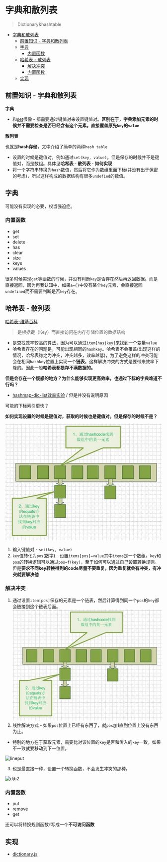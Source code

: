 # 字典和散列表
> Dictionary&hashtable

<!-- TOC -->

- [字典和散列表](#字典和散列表)
  - [前置知识 - 字典和散列表](#前置知识---字典和散列表)
  - [字典](#字典)
    - [内置函数](#内置函数)
  - [哈希表 - 散列表](#哈希表---散列表)
    - [解决冲突](#解决冲突)
    - [内置函数](#内置函数-1)
  - [实现](#实现)

<!-- /TOC -->

## 前置知识 - 字典和散列表

**字典**

* 和[set](https://github.com/JiangWeixian/JS-Books/blob/master/JS%E6%95%B0%E6%8D%AE%E7%BB%93%E6%9E%84%E4%B8%8E%E7%AE%97%E6%B3%95/%E9%9B%86%E5%90%88/%E9%9B%86%E5%90%88.md)很像 - 都需要通过键值对来设置键值对。**区别在于，字典添加元素的时候并不需要检查是否已经含有这个元素。直接覆盖原先`key`的`value`**

**散列表**

也就是**hash存储**，文中介绍了简单的两种`hash table`

* 设置的时候是键值对，例如通过`set(key, value)`。但是保存的时候并不是键值对，而是数组。具体见**哈希表 - 散列表 - 如何实现**
* 将一个字符串转换为`hash`数值，然后将它作为数组里面下标(并没有出于保密的考虑)，所以这样构成的数据结构有很多`undefied`的数值。

## 字典

可能没有实现的必要，权当强迫症。

### 内置函数

* get
* set
* delete
* has
* clear
* size
* keys
* values

很多时候实现`get`等函数的时候，并没有判断`key`是否存在然后再返回数据。而是直接返回，因为再我认知中，如果`a={}`中没有某个`key`元素，会直接返回`undefined`而不需要判断是否`key`存在。

## 哈希表 - 散列表

[哈希表-维基百科](https://zh.wikipedia.org/wiki/%E5%93%88%E5%B8%8C%E8%A1%A8)

> 是根据键（Key）而直接访问在内存存储位置的数据结构

* 是查找效率较高的算法，因为可以通过`item[hasjkey]`来找到一个变量`value`
* 哈希表存在的问题是，可能出现相同的`hashkey`。哈希表不会覆盖(出现这样的情况，哈希表称之为冲突，冲突越多，效率越低)，为了避免这样的冲突可能会在相同`hashkey`位置上实现一个**链表**。这样解决冲突的方式是要带来效率下降的。因此一般**哈希表都是存不满数据的。**

**但是会存在一个疑惑的地方？为什么能够实现更高效率，也通过下标的字典难道不行吗？**

* [hashmap-dic-list效率实验](https://www.cnblogs.com/zery/p/3413407.html) / 但是并没有说明原因

可能的下标索引更快？

**如何实现设置的时候是键值对，获取的时候也是键值对。但是保存的时候不是？**

![哈希表示例](https://raw.githubusercontent.com/JiangWeixian/JS-Books/master/JS%E6%95%B0%E6%8D%AE%E7%BB%93%E6%9E%84%E4%B8%8E%E7%AE%97%E6%B3%95/%E5%AD%97%E5%85%B8%E5%92%8C%E6%95%A3%E5%88%97%E8%A1%A8/img/hashmap.jpg)

1. 输入键值对 - `set(key, value)`
2. `key`值转化为`pos`(数字) - 设置`items[pos]=value`其中`items`是一个数组。`key`和`pos`的转换逻辑可以通过`pos=f(key)`，至于如何可以通过自己设置转换规则。但是**要求不同key转换得到的code尽量不要重复，因为重复就会有冲突，有冲突就要解决他**

### 解决冲突

1. 通过设置`item[pos]`保存的元素是一个链表，然后计算得到同一个`pos`的`key`都会链接到这个链表后面。
  ![哈希表示例](https://raw.githubusercontent.com/JiangWeixian/JS-Books/master/JS%E6%95%B0%E6%8D%AE%E7%BB%93%E6%9E%84%E4%B8%8E%E7%AE%97%E6%B3%95/%E5%AD%97%E5%85%B8%E5%92%8C%E6%95%A3%E5%88%97%E8%A1%A8/img/hashmap.jpg)
2. 线性解决方式 - 如果`pos`位置上已经有东西了，就`pos`加1直到位置上没有东西为止。
  * 特别的地方在于获取元素，需要比对该位置的`key`是否和传入的`key`一致，如果不一致就要移动到下一位置。

  ![lineput]()

3. 也是最直接一种，设置一个转换函数，不会发生冲突的那种。

  ![djb2]()


### 内置函数

* put
* remove
* get

还可以将转换规则函数`f`写成一个**不可访问函数**

## 实现

* [dictionary.js](https://github.com/JiangWeixian/JS-Books/blob/master/JS%E6%95%B0%E6%8D%AE%E7%BB%93%E6%9E%84%E4%B8%8E%E7%AE%97%E6%B3%95/%E5%AD%97%E5%85%B8%E5%92%8C%E6%95%A3%E5%88%97%E8%A1%A8/dictionary.js)

